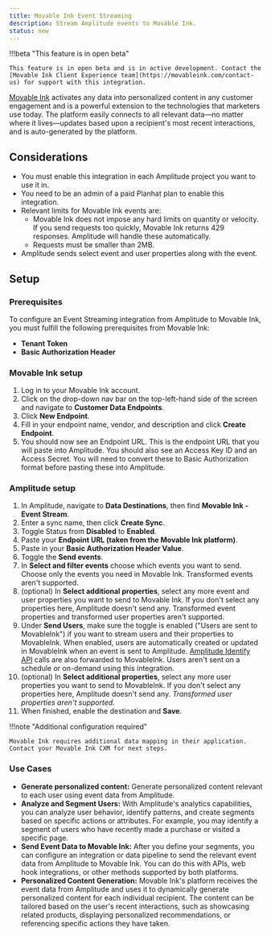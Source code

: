 ```yaml
---
title: Movable Ink Event Streaming
description: Stream Amplitude events to Movable Ink.
status: new
---
```


!!!beta "This feature is in open beta"

    This feature is in open beta and is in active development. Contact the [Movable Ink Client Experience team](https://movableink.com/contact-us) for support with this integration.

[Movable Ink](https:///movableink.com) activates any data into personalized content in any customer engagement and is a powerful extension to the technologies that marketers use today. The platform easily connects to all relevant data—no matter where it lives—updates based upon a recipient's most recent interactions, and is auto-generated by the platform.

## Considerations

- You must enable this integration in each Amplitude project you want to use it in.
- You need to be an admin of a paid Planhat plan to enable this integration.
- Relevant limits for Movable Ink events are:
    - Movable Ink does not impose any hard limits on quantity or velocity. If you send requests  too quickly, Movable Ink returns 429 responses. Amplitude will handle these automatically. 
    - Requests must be smaller than 2MB.
- Amplitude sends select event and user properties along with the event.

## Setup

### Prerequisites

To configure an Event Streaming integration from Amplitude to Movable Ink, you must fulfill the following prerequisites from Movable Ink:

- **Tenant Token**
- **Basic Authorization Header**

### Movable Ink setup

1. Log in to your Movable Ink account.
2. Click on the drop-down nav bar on the top-left-hand side of the screen and navigate to **Customer Data Endpoints**.
3. Click **New Endpoint**.
4. Fill in your endpoint name, vendor, and description and click **Create Endpoint**.
5. You should now see an Endpoint URL. This is the endpoint URL that you will paste into Amplitude. You should also see an Access Key ID and an Access Secret. You will need to convert these to Basic Authorization format before pasting these into Amplitude. 

### Amplitude setup

1. In Amplitude, navigate to **Data Destinations**, then find **Movable Ink - Event Stream**.
2. Enter a sync name, then click **Create Sync**.
3. Toggle Status from **Disabled** to **Enabled**.
4. Paste your **Endpoint URL (taken from the Movable Ink platform)**.
5. Paste in your **Basic Authorization Header Value**.
6. Toggle the **Send events**.
7. In **Select and filter events** choose which events you want to send. Choose only the events you need in Movable Ink. Transformed events aren't supported.
8. (optional) In **Select additional properties**, select any more event and user properties you want to send to Movable Ink. If you don't select any properties here, Amplitude doesn't send any. Transformed event properties and transformed user properties aren't supported.
9. Under **Send Users**, make sure the toggle is enabled ("Users are sent to MovableInk") if you want to stream users and their properties to MovableInk. When enabled, users are automatically created or updated in MovableInk when an event is sent to Amplitude. [Amplitude Identify API](https://www.docs.developers.amplitude.com/analytics/apis/identify-api/) calls are also forwarded to MovableInk. Users aren't sent on a schedule or on-demand using this integration.
10. (optional) In **Select additional properties**, select any more user properties you want to send to MovableInk. If you don't select any properties here, Amplitude doesn't send any. _Transformed user properties aren't supported._
11. When finished, enable the destination and **Save**.

!!!note "Additional configuration required"
 
    Movable Ink requires additional data mapping in their application. Contact your Movable Ink CXM for next steps.

### Use Cases

- **Generate personalized content:** Generate personalized content relevant to each user using event data from Amplitude.
- **Analyze and Segment Users:** With Amplitude's analytics capabilities, you can analyze user behavior, identify patterns, and create segments based on specific actions or attributes. For example, you may identify a segment of users who have recently made a purchase or visited a specific page.
- **Send Event Data to Movable Ink:** After you define your segments, you can configure an integration or data pipeline to send the relevant event data from Amplitude to Movable Ink. You can do this with APIs, web hook integrations, or other methods supported by both platforms.
- **Personalized Content Generation:** Movable Ink's platform receives the event data from Amplitude and uses it to dynamically generate personalized content for each individual recipient. The content can be tailored based on the user's recent interactions, such as showcasing related products, displaying personalized recommendations, or referencing specific actions they have taken.
